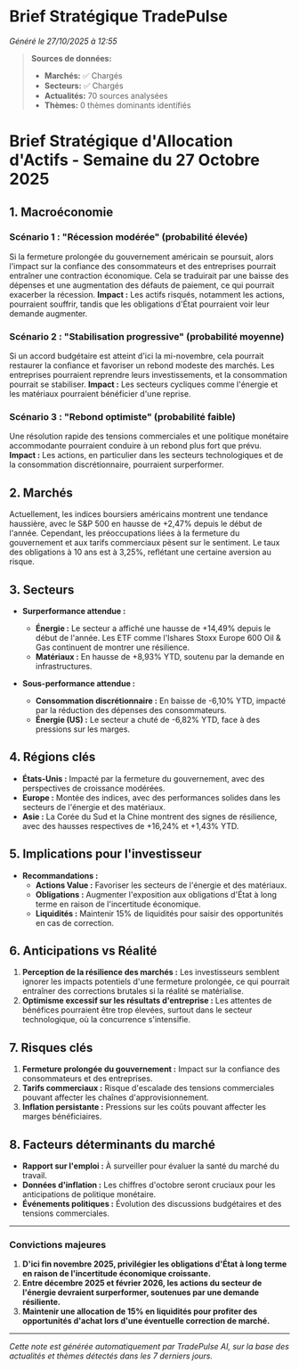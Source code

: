 # Brief Stratégique TradePulse

*Généré le 27/10/2025 à 12:55*

> **Sources de données:**
> - **Marchés:** ✅ Chargés
> - **Secteurs:** ✅ Chargés
> - **Actualités:** 70 sources analysées
> - **Thèmes:** 0 thèmes dominants identifiés

# Brief Stratégique d'Allocation d'Actifs - Semaine du 27 Octobre 2025

## 1. Macroéconomie

### Scénario 1 : "Récession modérée" (probabilité élevée)
Si la fermeture prolongée du gouvernement américain se poursuit, alors l'impact sur la confiance des consommateurs et des entreprises pourrait entraîner une contraction économique. Cela se traduirait par une baisse des dépenses et une augmentation des défauts de paiement, ce qui pourrait exacerber la récession. **Impact :** Les actifs risqués, notamment les actions, pourraient souffrir, tandis que les obligations d'État pourraient voir leur demande augmenter.

### Scénario 2 : "Stabilisation progressive" (probabilité moyenne)
Si un accord budgétaire est atteint d'ici la mi-novembre, cela pourrait restaurer la confiance et favoriser un rebond modeste des marchés. Les entreprises pourraient reprendre leurs investissements, et la consommation pourrait se stabiliser. **Impact :** Les secteurs cycliques comme l'énergie et les matériaux pourraient bénéficier d'une reprise.

### Scénario 3 : "Rebond optimiste" (probabilité faible)
Une résolution rapide des tensions commerciales et une politique monétaire accommodante pourraient conduire à un rebond plus fort que prévu. **Impact :** Les actions, en particulier dans les secteurs technologiques et de la consommation discrétionnaire, pourraient surperformer.

## 2. Marchés
Actuellement, les indices boursiers américains montrent une tendance haussière, avec le S&P 500 en hausse de +2,47% depuis le début de l'année. Cependant, les préoccupations liées à la fermeture du gouvernement et aux tarifs commerciaux pèsent sur le sentiment. Le taux des obligations à 10 ans est à 3,25%, reflétant une certaine aversion au risque.

## 3. Secteurs
- **Surperformance attendue :** 
  - **Énergie :** Le secteur a affiché une hausse de +14,49% depuis le début de l'année. Les ETF comme l'Ishares Stoxx Europe 600 Oil & Gas continuent de montrer une résilience.
  - **Matériaux :** En hausse de +8,93% YTD, soutenu par la demande en infrastructures.
  
- **Sous-performance attendue :**
  - **Consommation discrétionnaire :** En baisse de -6,10% YTD, impacté par la réduction des dépenses des consommateurs.
  - **Énergie (US) :** Le secteur a chuté de -6,82% YTD, face à des pressions sur les marges.

## 4. Régions clés
- **États-Unis :** Impacté par la fermeture du gouvernement, avec des perspectives de croissance modérées.
- **Europe :** Montée des indices, avec des performances solides dans les secteurs de l'énergie et des matériaux.
- **Asie :** La Corée du Sud et la Chine montrent des signes de résilience, avec des hausses respectives de +16,24% et +1,43% YTD.

## 5. Implications pour l'investisseur
- **Recommandations :**
  - **Actions Value :** Favoriser les secteurs de l'énergie et des matériaux.
  - **Obligations :** Augmenter l'exposition aux obligations d'État à long terme en raison de l'incertitude économique.
  - **Liquidités :** Maintenir 15% de liquidités pour saisir des opportunités en cas de correction.

## 6. Anticipations vs Réalité
1. **Perception de la résilience des marchés :** Les investisseurs semblent ignorer les impacts potentiels d'une fermeture prolongée, ce qui pourrait entraîner des corrections brutales si la réalité se matérialise.
2. **Optimisme excessif sur les résultats d'entreprise :** Les attentes de bénéfices pourraient être trop élevées, surtout dans le secteur technologique, où la concurrence s'intensifie.

## 7. Risques clés
1. **Fermeture prolongée du gouvernement :** Impact sur la confiance des consommateurs et des entreprises.
2. **Tarifs commerciaux :** Risque d'escalade des tensions commerciales pouvant affecter les chaînes d'approvisionnement.
3. **Inflation persistante :** Pressions sur les coûts pouvant affecter les marges bénéficiaires.

## 8. Facteurs déterminants du marché
- **Rapport sur l'emploi :** À surveiller pour évaluer la santé du marché du travail.
- **Données d'inflation :** Les chiffres d'octobre seront cruciaux pour les anticipations de politique monétaire.
- **Événements politiques :** Évolution des discussions budgétaires et des tensions commerciales.

---

### Convictions majeures
1. **D'ici fin novembre 2025, privilégier les obligations d'État à long terme en raison de l'incertitude économique croissante.**
2. **Entre décembre 2025 et février 2026, les actions du secteur de l'énergie devraient surperformer, soutenues par une demande résiliente.**
3. **Maintenir une allocation de 15% en liquidités pour profiter des opportunités d'achat lors d'une éventuelle correction de marché.**

---

*Cette note est générée automatiquement par TradePulse AI, sur la base des actualités et thèmes détectés dans les 7 derniers jours.*
